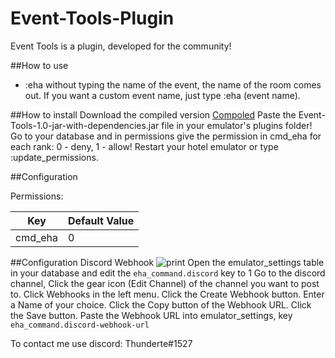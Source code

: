 # Event-Tools-Plugin
 Event Tools is a plugin, developed for the community!
 
 ##How to use
 
 - :eha without typing the name of the event, the name of the room comes out. If you want a custom event name, just type :eha (event name).

##How to install 
Download the compiled version [Compoled](https://github.com/Thunder/Event-Tools-Plugin/releases)
Paste the Event-Tools-1.0-jar-with-dependencies.jar file in your emulator's plugins folder!
Go to your database and in permissions give the permission in cmd_eha for each rank: 0 - deny, 1 - allow!
Restart your hotel emulator or type :update_permissions.

##Configuration

 Permissions:

| Key                  | Default Value |
|----------------------|---------------|
| cmd_eha              | 0             |


##Configuration Discord Webhook
![print](https://ibb.co/YfTV4bB)
Open the emulator_settings table in your database and edit the `eha_command.discord` key to 1
Go to the discord channel, Click the gear icon (Edit Channel) of the channel you want to post to. 
Click Webhooks in the left menu. 
Click the Create Webhook button. 
Enter a Name of your choice. 
Click the Copy button of the Webhook URL. 
Click the Save button. 
Paste the Webhook URL into emulator_settings, key `eha_command.discord-webhook-url`

To contact me use discord: Thunderte#1527

